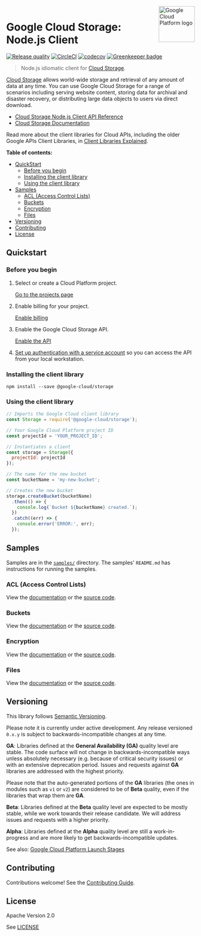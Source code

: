 <img src="https://avatars2.githubusercontent.com/u/2810941?v=3&s=96" alt="Google Cloud Platform logo" title="Google Cloud Platform" align="right" height="96" width="96"/>

# Google Cloud Storage: Node.js Client

[![Release quality](https://img.shields.io/badge/Release%20quality-General%20Availability%20%28GA%29-brightgreen.svg?style&#x3D;flat)](https://cloud.google.com/terms/launch-stages)
[![CircleCI](https://img.shields.io/circleci/project/github/GoogleCloudPlatform/google-cloud-node-storage.svg?style=flat)](https://circleci.com/gh/GoogleCloudPlatform/google-cloud-node-storage)
[![codecov](https://img.shields.io/codecov/c/github/GoogleCloudPlatform/google-cloud-node-storage/repo-migration.svg?style=flat)](https://codecov.io/gh/GoogleCloudPlatform/google-cloud-node-storage)
[![Greenkeeper badge](https://badges.greenkeeper.io/GoogleCloudPlatform/google-cloud-node-storage.svg)](https://greenkeeper.io/)

> Node.js idiomatic client for [Cloud Storage][product-docs].

[Cloud Storage](https://cloud.google.com/storage/docs) allows world-wide storage and retrieval of any amount of data at any time. You can use Google Cloud Storage for a range of scenarios including serving website content, storing data for archival and disaster recovery, or distributing large data objects to users via direct download.

* [Cloud Storage Node.js Client API Reference][client-docs]
* [Cloud Storage Documentation][product-docs]

Read more about the client libraries for Cloud APIs, including the older
Google APIs Client Libraries, in [Client Libraries Explained][explained].

[explained]: https://cloud.google.com/apis/docs/client-libraries-explained

**Table of contents:**

* [QuickStart](#quickstart)
  * [Before you begin](#before-you-begin)
  * [Installing the client library](#installing-the-client-library)
  * [Using the client library](#using-the-client-library)
* [Samples](#samples)
  * [ACL (Access Control Lists)](#acl-access-control-lists)
  * [Buckets](#buckets)
  * [Encryption](#encryption)
  * [Files](#files)
* [Versioning](#versioning)
* [Contributing](#contributing)
* [License](#license)

## Quickstart

### Before you begin

1.  Select or create a Cloud Platform project.

    [Go to the projects page][projects]

1.  Enable billing for your project.

    [Enable billing][billing]

1.  Enable the Google Cloud Storage API.

    [Enable the API][enable_api]

1.  [Set up authentication with a service account][auth] so you can access the
    API from your local workstation.

[projects]: https://console.cloud.google.com/project
[billing]: https://support.google.com/cloud/answer/6293499#enable-billing
[enable_api]: https://console.cloud.google.com/flows/enableapi?apiid=storage-api.googleapis.com
[auth]: https://cloud.google.com/docs/authentication/getting-started

### Installing the client library

    npm install --save @google-cloud/storage

### Using the client library

```js
// Imports the Google Cloud client library
const Storage = require('@google-cloud/storage');

// Your Google Cloud Platform project ID
const projectId = 'YOUR_PROJECT_ID';

// Instantiates a client
const storage = Storage({
  projectId: projectId
});

// The name for the new bucket
const bucketName = 'my-new-bucket';

// Creates the new bucket
storage.createBucket(bucketName)
  .then(() => {
    console.log(`Bucket ${bucketName} created.`);
  })
  .catch((err) => {
    console.error('ERROR:', err);
  });
```

## Samples

Samples are in the [`samples/`](https://github.com/blob/master/samples) directory. The samples' `README.md`
has instructions for running the samples.

### ACL (Access Control Lists)
View the [documentation][acl_0_docs] or the [source code][acl_0_code].

[acl_0_docs]: https://cloud.google.com/storage/docs/access-control/create-manage-lists
[acl_0_code]: https://github.com/GoogleCloudPlatform/google-cloud-node-storage/blob/master/samples/acl.js

### Buckets
View the [documentation][buckets_1_docs] or the [source code][buckets_1_code].

[buckets_1_docs]: https://cloud.google.com/storage/docs
[buckets_1_code]: https://github.com/GoogleCloudPlatform/google-cloud-node-storage/blob/master/samples/buckets.js

### Encryption
View the [documentation][encryption_2_docs] or the [source code][encryption_2_code].

[encryption_2_docs]: https://cloud.google.com/storage/docs
[encryption_2_code]: https://github.com/GoogleCloudPlatform/google-cloud-node-storage/blob/master/samples/encryption.js

### Files
View the [documentation][files_3_docs] or the [source code][files_3_code].

[files_3_docs]: https://cloud.google.com/storage/docs
[files_3_code]: https://github.com/GoogleCloudPlatform/google-cloud-node-storage/blob/master/samples/files.js

## Versioning

This library follows [Semantic Versioning](http://semver.org/).

Please note it is currently under active development. Any release versioned
`0.x.y` is subject to backwards-incompatible changes at any time.

**GA**: Libraries defined at the **General Availability (GA)** quality level are
stable. The code surface will not change in backwards-incompatible ways unless
absolutely necessary (e.g. because of critical security issues) or with an
extensive deprecation period. Issues and requests against **GA** libraries are
addressed with the highest priority.

Please note that the auto-generated portions of the **GA** libraries (the ones
in modules such as `v1` or `v2`) are considered to be of **Beta** quality, even
if the libraries that wrap them are **GA**.

**Beta**: Libraries defined at the **Beta** quality level are expected to be
mostly stable, while we work towards their release candidate. We will address
issues and requests with a higher priority.

**Alpha**: Libraries defined at the **Alpha** quality level are still a
work-in-progress and are more likely to get backwards-incompatible updates.

See also: [Google Cloud Platform Launch Stages][launch_stages]

[launch_stages]: https://cloud.google.com/terms/launch-stages

## Contributing

Contributions welcome! See the [Contributing Guide](.github/CONTRIBUTING.md).

## License

Apache Version 2.0

See [LICENSE](LICENSE)

[client-docs]: https://cloud.google.com/storage/docs/reference/nodejs/
[product-docs]: https://cloud.google.com/storage/docs
